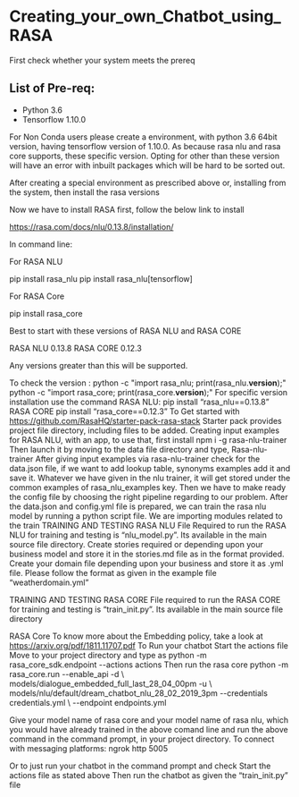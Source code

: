 # Creating_your_own_Chatbot_using_RASA

First check whether your system meets the prereq

## List of Pre-req:
* Python 3.6
* Tensorflow 1.10.0

For Non Conda users please create a environment, with python 3.6 64bit version, having tensorflow version of 1.10.0. As because rasa nlu and rasa core supports, these specific version. Opting for other than these version will have an error with inbuilt packages which will be hard to be sorted out. 

After creating a special environment as prescribed above or, installing from the system, then install the rasa versions

Now we have to install RASA first, follow the below link to install

https://rasa.com/docs/nlu/0.13.8/installation/

In command line:

For RASA NLU

pip install rasa_nlu
pip install rasa_nlu[tensorflow]

For RASA Core

pip install rasa_core

Best to start with these versions of RASA NLU and RASA CORE

RASA NLU 0.13.8
RASA CORE  0.12.3

Any versions greater than this will be supported.

To check the version :
python -c "import rasa_nlu; print(rasa_nlu.__version__);"
python -c "import rasa_core; print(rasa_core.__version__);"
For specific version installation use the command
RASA NLU:
pip install “rasa_nlu==0.13.8”
RASA CORE
pip install “rasa_core==0.12.3”
To Get started with
https://github.com/RasaHQ/starter-pack-rasa-stack
Starter pack provides project file directory, including files to be added.
Creating input examples for RASA NLU, with an app, to use that, first install
npm i -g rasa-nlu-trainer
Then launch it by moving to the data file directory and type,
Rasa-nlu-trainer
After giving input examples via rasa-nlu-trainer check for the data.json file, if we want to add lookup table, synonyms examples add it and save it. Whatever we have given in the nlu trainer, it will get stored under the common examples of rasa_nlu_examples key.
Then we have to make ready the config file by choosing the right pipeline regarding to our problem.
After the data.json and config.yml file is prepared, we can train the rasa nlu model by running a python script file. We are importing modules related to the train
TRAINING AND TESTING RASA NLU 
File Required to run the RASA NLU for training and testing is “nlu_model.py”. Its available in the main source file directory.
Create stories required or depending upon your business model and store it in the stories.md file as in the format provided.
Create your domain file depending upon your business and store it as .yml file. Please follow the format as given in the example file “weatherdomain.yml”

TRAINING AND TESTING RASA CORE
File required to run the RASA CORE for training and testing is “train_init.py”. Its available in the main source file directory

RASA Core
To know more about the Embedding policy, take a look at
https://arxiv.org/pdf/1811.11707.pdf
To Run your chatbot 
Start the actions file 
Move to your project directory and type as
python -m rasa_core_sdk.endpoint --actions actions
Then run the rasa core 
python -m rasa_core.run --enable_api -d \ models/dialogue_embedded_full_last_28_04_00pm -u \ models/nlu/default/dream_chatbot_nlu_28_02_2019_3pm --credentials credentials.yml \ --endpoint endpoints.yml

Give your model name of rasa core and your model name of rasa nlu, which you would have already trained in the above comand line and run the above command in the command prompt, in your project directory.
To connect with messaging platforms:
ngrok http 5005

Or to just run your chatbot in the command prompt and check 
Start the actions file as stated above
Then run the chatbot as given the “train_init.py” file



